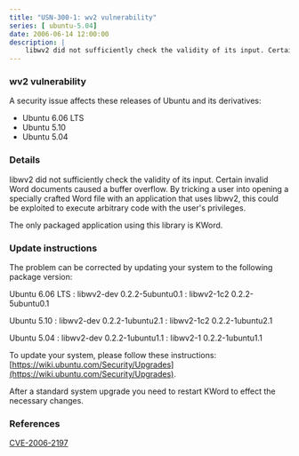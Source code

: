 ```yaml
---
title: "USN-300-1: wv2 vulnerability"
series: [ ubuntu-5.04]
date: 2006-06-14 12:00:00
description: |
    libwv2 did not sufficiently check the validity of its input. Certain invalid Word documents caused a buffer overflow. By tricking a user into opening a specially crafted Word file with an application that uses libwv2, this could be exploited to execute arbitrary code with the user&#39;s privileges.
--- 
```

 
### wv2 vulnerability

A security issue affects these releases of Ubuntu and its derivatives:

* Ubuntu 6.06 LTS
* Ubuntu 5.10
* Ubuntu 5.04

### Details

libwv2 did not sufficiently check the validity of its input. Certain invalid Word documents caused a buffer overflow. By tricking a user into opening a specially crafted Word file with an application that uses libwv2, this could be exploited to execute arbitrary code with the user&#39;s privileges.

The only packaged application using this library is KWord.

### Update instructions

The problem can be corrected by updating your system to the following package version:

Ubuntu 6.06 LTS
 : libwv2-dev <span>0.2.2-5ubuntu0.1</span>
 : libwv2-1c2 <span>0.2.2-5ubuntu0.1</span>

Ubuntu 5.10
 : libwv2-dev <span>0.2.2-1ubuntu2.1</span>
 : libwv2-1c2 <span>0.2.2-1ubuntu2.1</span>

Ubuntu 5.04
 : libwv2-dev <span>0.2.2-1ubuntu1.1</span>
 : libwv2-1 <span>0.2.2-1ubuntu1.1</span>

To update your system, please follow these instructions: [https://wiki.ubuntu.com/Security/Upgrades](https://wiki.ubuntu.com/Security/Upgrades).

After a standard system upgrade you need to restart KWord to effect the necessary changes.

### References

 [CVE-2006-2197](http://people.ubuntu.com/~ubuntu-security/cve/CVE-2006-2197)
 
